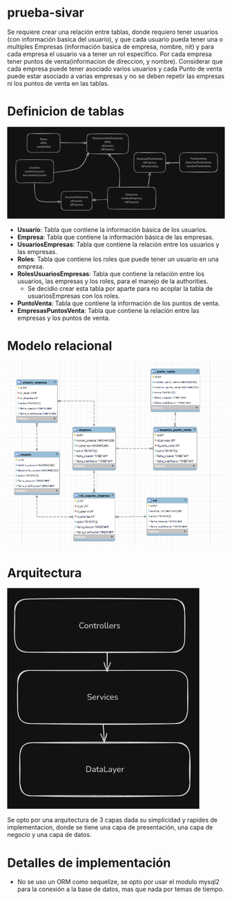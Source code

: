 # prueba-sivar

Se requiere crear una relación entre tablas, donde requiero tener usuarios (con información basica del usuario), y que cada usuario pueda tener una o multiples Empresas (información basica de empresa, nombre, nit) y para cada empresa el usuario va a tener un rol especifico. Por cada empresa tener puntos de venta(informacion de direccion, y nombre).
Considerar que cada empresa puede tener asociado varios usuarios y cada Punto de venta puede estar asociado a varias empresas y no se deben repetir las empresas ni los puntos de venta en las tablas.

# Definicion de tablas

![alt text](./Assets/DiagramaBaseDatos.png)

- **Usuario**: Tabla que contiene la información básica de los usuarios.
- **Empresa**: Tabla que contiene la información básica de las empresas.
- **UsuariosEmpresas**: Tabla que contiene la relación entre los usuarios y las empresas.
- **Roles**: Tabla que contiene los roles que puede tener un usuario en una empresa.
- **RolesUsuariosEmpresas**: Tabla que contiene la relación entre los usuarios, las empresas y los roles, para el manejo de la authorities.
  - Se decidio crear esta tabla por aparte para no acoplar la tabla de usuariosEmpresas con los roles.
- **PuntoVenta**: Tabla que contiene la información de los puntos de venta.
- **EmpresasPuntosVenta**: Tabla que contiene la relación entre las empresas y los puntos de venta.

# Modelo relacional

![alt text](./Assets/MR.png)

# Arquitectura

![alt text](./Assets/Arquitectura.png)

Se opto por una arquitectura de 3 capas dada su simplicidad y rapides de implementacion, donde se tiene una capa de presentación, una capa de negocio y una capa de datos. 

# Detalles de implementación
- No se uso un ORM como sequelize, se opto por usar el modulo mysql2 para la conexión a la base de datos, mas que nada por temas de tiempo.
